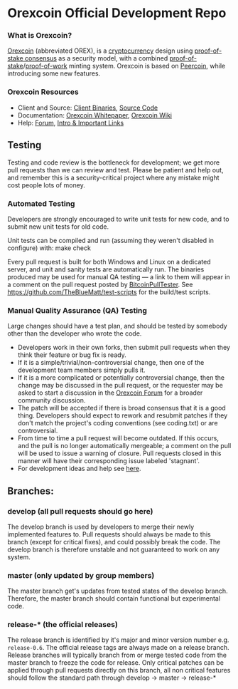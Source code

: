
Orexcoin Official Development Repo
==================================

### What is Orexcoin?
[Orexcoin](https://orexcoin.net) (abbreviated OREX), is a [cryptocurrency](https://en.wikipedia.org/wiki/Cryptocurrency) design using [proof-of-stake consensus](https://orexcoin.net/assets/paper/orexcoin-paper.pdf) as a security model, with a combined [proof-of-stake](https://orexcoin.net/assets/paper/orexcoin-paper.pdf)/[proof-of-work](https://en.wikipedia.org/wiki/Proof-of-work_system) minting system. Orexcoin is based on [Peercoin](https://peercoin.org), while introducing some new features.

### Orexcoin Resources
* Client and Source:
[Client Binaries](https://orexcoin.net/download),
[Source Code](https://github.com/orexcoin/orexcoin)
* Documentation: [Orexcoin Whitepaper](https://orexcoin.net/whitepaper),
[Orexcoin Wiki](https://github.com/orexcoin/orexcoin/wiki)
* Help: 
[Forum](https://talk.orexcoin.net),
[Intro & Important Links](https://talk.orexcoin.net/t/what-is-orexcoin-intro-important-links/2889)

Testing
-------

Testing and code review is the bottleneck for development; we get more pull
requests than we can review and test. Please be patient and help out, and
remember this is a security-critical project where any mistake might cost people
lots of money.

### Automated Testing

Developers are strongly encouraged to write unit tests for new code, and to submit new unit tests for old code.

Unit tests can be compiled and run (assuming they weren't disabled in configure) with:
  make check

Every pull request is built for both Windows and Linux on a dedicated server,
and unit and sanity tests are automatically run. The binaries produced may be
used for manual QA testing — a link to them will appear in a comment on the
pull request posted by [BitcoinPullTester](https://github.com/BitcoinPullTester). See https://github.com/TheBlueMatt/test-scripts
for the build/test scripts.

### Manual Quality Assurance (QA) Testing

Large changes should have a test plan, and should be tested by somebody other
than the developer who wrote the code.

* Developers work in their own forks, then submit pull requests when they think their feature or bug fix is ready.
* If it is a simple/trivial/non-controversial change, then one of the development team members simply pulls it.
* If it is a more complicated or potentially controversial change, then the change may be discussed in the pull request, or the requester may be asked to start a discussion in the [Orexcoin Forum](https://talk.orexcoin.net) for a broader community discussion. 
* The patch will be accepted if there is broad consensus that it is a good thing. Developers should expect to rework and resubmit patches if they don't match the project's coding conventions (see coding.txt) or are controversial.
* From time to time a pull request will become outdated. If this occurs, and the pull is no longer automatically mergeable; a comment on the pull will be used to issue a warning of closure.  Pull requests closed in this manner will have their corresponding issue labeled 'stagnant'.
* For development ideas and help see [here](https://talk.orexcoin.net/c/protocol).

## Branches:

### develop (all pull requests should go here)
The develop branch is used by developers to merge their newly implemented features to.
Pull requests should always be made to this branch (except for critical fixes), and could possibly break the code.
The develop branch is therefore unstable and not guaranteed to work on any system.

### master (only updated by group members)
The master branch get's updates from tested states of the develop branch.
Therefore, the master branch should contain functional but experimental code.

### release-* (the official releases)
The release branch is identified by it's major and minor version number e.g. `release-0.6`.
The official release tags are always made on a release branch.
Release branches will typically branch from or merge tested code from the master branch to freeze the code for release.
Only critical patches can be applied through pull requests directly on this branch, all non critical features should follow the standard path through develop -> master -> release-*
